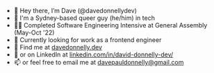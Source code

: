 - 👋 Hey there, I’m Dave (@davedonnellydev)
- 🌈 I'm a Sydney-based queer guy (he/him) in tech
- 🧑‍🎓 Completed Software Engineering Intensive at General Assembly (May-Oct '22)
- 👀 Currently looking for work as a frontend engineer
- 💼 Find me at [davedonnelly.dev](https://davedonnelly.dev/)
- 👔 or on LinkedIn at [linkedin.com/in/david-donnelly-dev/](https://www.linkedin.com/in/david-donnelly-dev/)
- 📫 or feel free to email me at [davepauldonnelly@gmail.com](mailto:davepauldonnelly@gmail.com)

<!--
**davedonnellydev/davedonnellydev** is a ✨ _special_ ✨ repository because its `README.md` (this file) appears on your GitHub profile.

Here are some ideas to get you started:

- 🔭 I’m currently working on ...
- 🌱 I’m currently learning ...
- 👯 I’m looking to collaborate on ...
- 🤔 I’m looking for help with ...
- 💬 Ask me about ...
- 📫 How to reach me: ...
- 😄 Pronouns: ...
- ⚡ Fun fact: ...
-->
